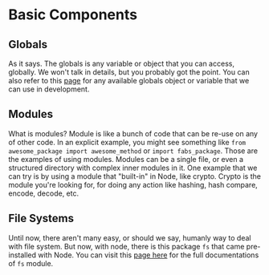 # Basic Components

## Globals
As it says. The globals is any variable or object that you can access, globally. We won't talk in details, but you probably got the point. You can also refer to this [page](https://nodejs.org/api/globals.html) for any available globals object or variable that we can use in development. 

## Modules
What is modules? Module is like a bunch of code that can be re-use on any of other code. In an explicit example, you might see something like `from awesome_package import awesome_method` or `import fabs_package`. Those are the examples of using modules. Modules can be a single file, or even a structured directory with complex inner modules in it. One example that we can try is by using a module that "built-in" in Node, like crypto. Crypto is the module you're looking for, for doing any action like hashing, hash compare, encode, decode, etc. 

## File Systems
Until now, there aren't many easy, or should we say, humanly way to deal with file system. But now, with node, there is this package `fs` that came pre-installed with Node. You can visit this [page here](https://nodejs.org/api/fs.html) for the full documentations of `fs` module.